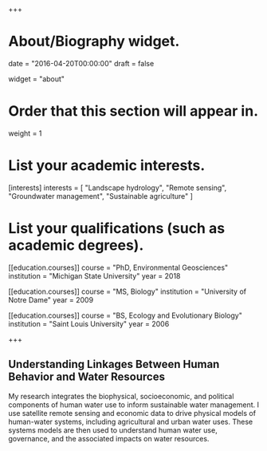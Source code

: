 +++
# About/Biography widget.

date = "2016-04-20T00:00:00"
draft = false

widget = "about"

# Order that this section will appear in.
weight = 1

# List your academic interests.
[interests]
  interests = [
    "Landscape hydrology",
    "Remote sensing",
    "Groundwater management",
    "Sustainable agriculture"
  ]

# List your qualifications (such as academic degrees).
[[education.courses]]
  course = "PhD, Environmental Geosciences"
  institution = "Michigan State University"
  year = 2018

[[education.courses]]
  course = "MS, Biology"
  institution = "University of Notre Dame"
  year = 2009

[[education.courses]]
  course = "BS, Ecology and Evolutionary Biology"
  institution = "Saint Louis University"
  year = 2006
 
+++

## Understanding Linkages Between Human Behavior and Water Resources 

My research integrates the biophysical, socioeconomic, and political components of human water use to inform sustainable water management. I use satellite remote sensing and economic data to drive physical models of human-water systems, including agricultural and urban water uses. These systems models are then used to understand human water use, governance, and the associated impacts on water resources. 

